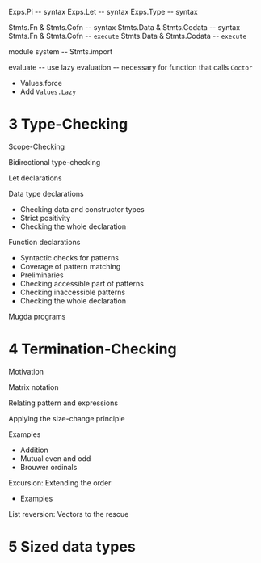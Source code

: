Exps.Pi -- syntax
Exps.Let -- syntax
Exps.Type -- syntax

Stmts.Fn & Stmts.Cofn -- syntax
Stmts.Data & Stmts.Codata -- syntax
Stmts.Fn & Stmts.Cofn -- `execute`
Stmts.Data & Stmts.Codata -- `execute`

module system -- Stmts.import

evaluate -- use lazy evaluation -- necessary for function that calls `Coctor`

- Values.force
- Add `Values.Lazy`

# 3 Type-Checking

Scope-Checking

Bidirectional type-checking

Let declarations

Data type declarations

- Checking data and constructor types
- Strict positivity
- Checking the whole declaration

Function declarations

- Syntactic checks for patterns
- Coverage of pattern matching
- Preliminaries
- Checking accessible part of patterns
- Checking inaccessible patterns
- Checking the whole declaration

Mugda programs

# 4 Termination-Checking

Motivation

Matrix notation

Relating pattern and expressions

Applying the size-change principle

Examples

- Addition
- Mutual even and odd
- Brouwer ordinals

Excursion: Extending the order

- Examples

List reversion: Vectors to the rescue

# 5 Sized data types
